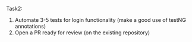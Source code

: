 Task2:

1. Automate 3-5 tests for login functionality (make a good use of
   testNG annotations)
2. Open a PR ready for review (on the existing repository)